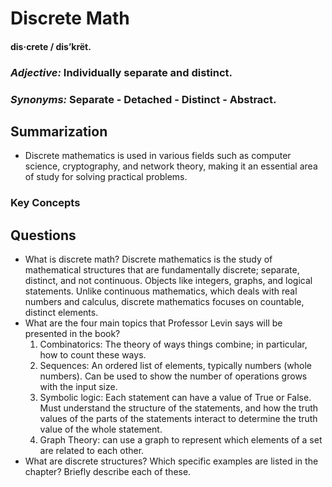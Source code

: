 
# Discrete Math
#### dis·crete / dis’krët.
### *Adjective:* Individually separate and distinct.
### *Synonyms:* Separate - Detached - Distinct - Abstract.

## Summarization

* Discrete mathematics is used in various fields such as computer science, cryptography, and network theory, making it an essential area of study for solving practical problems.

### Key Concepts



## Questions

* What is discrete math?
	Discrete mathematics is the study of mathematical structures that are fundamentally discrete; separate, distinct, and not continuous. Objects like integers, graphs, and logical statements. Unlike continuous mathematics, which deals with real numbers and calculus, discrete mathematics focuses on countable, distinct elements.
* What are the four main topics that Professor Levin says will be presented in the book?
	1. Combinatorics: The theory of ways things combine; in particular, how to count these ways.
	2. Sequences: An ordered list of elements, typically numbers (whole numbers). Can be used to show the number of operations grows with the input size. 
	3. Symbolic logic: Each statement can have a value of True or False. Must understand the structure of the statements, and how the truth values of the parts of the statements interact to determine the truth value of the whole statement.
	4. Graph Theory: can use a graph to represent which elements of a set are related to each other.
* What are discrete structures? Which specific examples are listed in the chapter? Briefly describe each of these.


